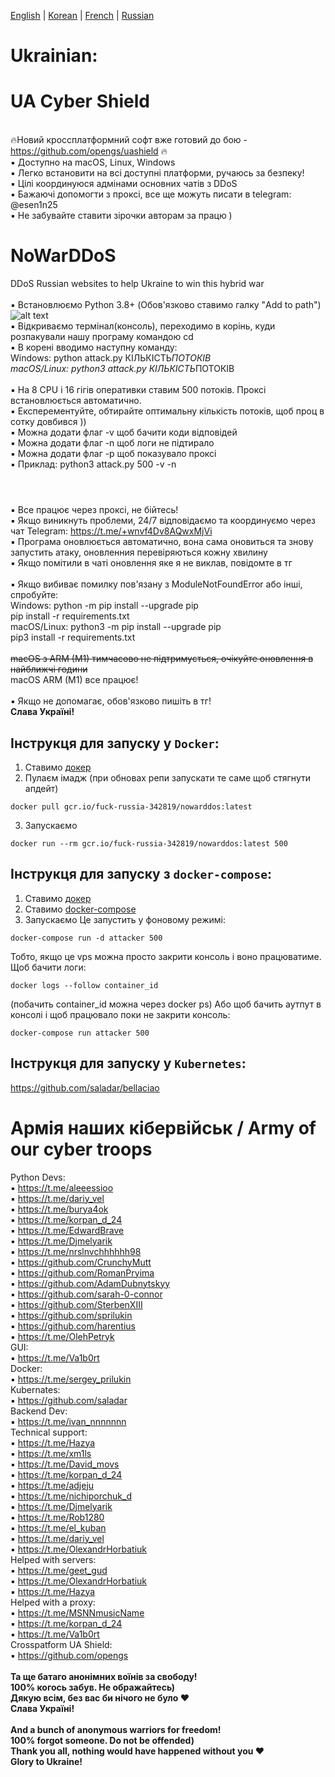 [English](https://github.com/AlexTrushkovsky/NoWarDDoS/blob/main/README_en.md) | [Korean](https://github.com/AlexTrushkovsky/NoWarDDoS/blob/main/README_ko.md) | [French](https://github.com/AlexTrushkovsky/NoWarDDoS/blob/main/README_fr.md) | [Russian](https://github.com/AlexTrushkovsky/NoWarDDoS/blob/main/README_ru.md)

# <b1>Ukrainian:</b1>

# UA Cyber Shield

<br />🔥Новий кроссплатформний софт вже готовий до бою - https://github.com/opengs/uashield 🔥
<br />▪ Доступно на macOS, Linux, Windows
<br />▪ Легко встановити на всі доступні платформи, ручаюсь за безпеку!
<br />▪ Цілі координуюся адмінами основних чатів з DDoS
<br />▪ Бажаючі допомогти з проксі, все ще можуть писати в telegram: @esen1n25
<br />▪ Не забувайте ставити зірочки авторам за працю )

# NoWarDDoS

DDoS Russian websites to help Ukraine to win this hybrid war
<br />
<br />▪ Встановлюємо Python 3.8+ (Обов'язково ставимо галку "Add to path")
![alt text](https://miro.medium.com/max/1344/0*7nOyowsPsGI19pZT.png)
<br />▪ Відкриваємо термінал(консоль), переходимо в корінь, куди розпакували нашу програму командою cd
<br />▪ В корені вводимо наступну команду:
<br /> Windows: python attack.py КІЛЬКІСТЬ*ПОТОКІВ
<br /> macOS/Linux: python3 attack.py КІЛЬКІСТЬ*ПОТОКІВ
<br />
<br />▪ На 8 CPU і 16 гігів оперативки ставим 500 потоків. Проксі встановлюється автоматично.
<br />▪ Експерементуйте, обтирайте оптимальну кількість потоків, щоб проц в сотку довбився ))
<br />▪ Можна додати флаг -v щоб бачити коди відповідей
<br />▪ Можна додати флаг -n щоб логи не підтирало
<br />▪ Можна додати флаг -p щоб показувало проксі
<br />▪ Приклад: python3 attack.py 500 -v -n
<br />

#

<br />▪ Все працює через проксі, не бійтесь!
<br />▪ Якщо виникнуть проблеми, 24/7 відповідаємо та координуємо через чат Telegram: https://t.me/+wnvf4Dv8AQwxMjVi
<br />▪ Програма оновлюється автоматично, вона сама оновиться та знову запустить атаку, оновленния перевіряються кожну хвилину
<br />▪ Якщо помітили в чаті оновлення яке я не виклав, повідомте в тг
<br />
<br />▪ Якщо вибиває помилку пов'язану з ModuleNotFoundError aбо інші, спробуйте:
<br /> Windows: python -m pip install --upgrade pip
<br /> pip install -r requirements.txt
<br /> macOS/Linux: python3 -m pip install --upgrade pip
<br /> pip3 install -r requirements.txt
<br />
<br /> ~~macOS з ARM (M1) тимчасово не підтримується, очікуйте оновлення в найближчі години~~
<br /> macOS ARM (M1) все працює!
<br />
<br />▪ Якщо не допомагає, обов'язково пишіть в тг!
<br />**Слава Україні!**

## Інструкця для запуску у `Docker`:

1. Ставимо [докер](https://www.docker.com/)
2. Пулаєм імадж (при обновах репи запускати те саме щоб стягнути апдейт)

```shell
docker pull gcr.io/fuck-russia-342819/nowarddos:latest
```

3. Запускаємо

```shell
docker run --rm gcr.io/fuck-russia-342819/nowarddos:latest 500
```

## Інструкця для запуску з `docker-compose`:

1. Ставимо [докер](https://docs.docker.com/get-docker/)
2. Ставимо [docker-compose](https://docs.docker.com/compose/install/)
3. Запускаємо
Це запустить у фоновому режимі:

```shell
docker-compose run -d attacker 500
```

Тобто, якщо це vps можна просто закрити консоль і воно працюватиме.
Щоб бачити логи:
```shell
docker logs --follow container_id
```
(побачить container_id можна через docker ps)
Або щоб бачить аутпут в консолі і щоб працювало поки не закрити консоль:

```shell
docker-compose run attacker 500
```

## Інструкця для запуску у `Kubernetes`:

https://github.com/saladar/bellaciao

# Армія наших кібервійськ / Army of our cyber troops
Python Devs:
<br />    ▪ https://t.me/aleeessioo
<br />    ▪ https://t.me/dariy_vel
<br />    ▪ https://t.me/burya4ok
<br />    ▪ https://t.me/korpan_d_24
<br />    ▪ https://t.me/EdwardBrave
<br />    ▪ https://t.me/Djmelyarik
<br />    ▪ https://t.me/nrslnvchhhhhh98
<br />    ▪ https://github.com/CrunchyMutt
<br />    ▪ https://github.com/RomanPryima
<br />    ▪ https://github.com/AdamDubnytskyy
<br />    ▪ https://github.com/sarah-0-connor
<br />    ▪ https://github.com/SterbenXIII
<br />    ▪ https://github.com/sprilukin
<br />    ▪ https://github.com/harentius
<br />    ▪ https://t.me/OlehPetryk
<br />GUI:
<br />    ▪ https://t.me/Va1b0rt
<br />Docker:
<br />    ▪ https://t.me/sergey_prilukin
<br />Kubernates:
<br />    ▪ https://github.com/saladar
<br />Backend Dev:
<br />    ▪ https://t.me/ivan_nnnnnnn
<br />Technical support:
<br />    ▪ https://t.me/Hazya
<br />    ▪ https://t.me/xm1ls
<br />    ▪ https://t.me/David_movs
<br />    ▪ https://t.me/korpan_d_24
<br />    ▪ https://t.me/adjeju
<br />    ▪ https://t.me/nichiporchuk_d
<br />    ▪ https://t.me/Djmelyarik
<br />    ▪ https://t.me/Rob1280
<br />    ▪ https://t.me/el_kuban
<br />    ▪ https://t.me/dariy_vel
<br />    ▪ https://t.me/OlexandrHorbatiuk
<br />Helped with servers:
<br />    ▪ https://t.me/geet_gud
<br />    ▪ https://t.me/OlexandrHorbatiuk
<br />    ▪ https://t.me/Hazya
<br />Helped with a proxy:
<br />    ▪ https://t.me/MSNNmusicName
<br />    ▪ https://t.me/korpan_d_24
<br />    ▪ https://t.me/Va1b0rt
<br />Crosspatform UA Shield:
<br />    ▪ https://github.com/opengs
<br />
<br />**Та ще батаго анонімних воїнів за свободу!**
<br />**100% когось забув. Не ображайтесь)**
<br />**Дякую всім, без вас би нічого не було ❤️**
<br />**Слава Україні!**
<br />
<br />**And a bunch of anonymous warriors for freedom!**
<br />**100% forgot someone. Do not be offended)**
<br />**Thank you all, nothing would have happened without you ❤️**
<br />**Glory to Ukraine!**
